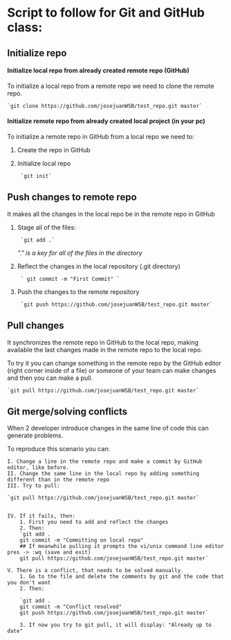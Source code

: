 # Script to follow for Git and GitHub class:

## Initialize repo
#### Initialize local repo from already created remote repo (GitHub)
To initialize a local repo from a remote repo we need to clone the remote repo. 

    `git clone https://github.com/josejuanWSB/test_repo.git master`

#### Initialize remote repo from already created local project (in your pc)
To initialize a remote repo in GitHub from a local repo we need to: 

1. Create the repo in GitHub 
2. Initialize local repo 
   
        `git init`

## Push changes to remote repo
It makes all the changes in the local repo be in the remote repo in GitHub

1. Stage all of the files:
   
        `git add .`

    _"." is a key for all of the files in the directory_

   
2. Reflect the changes in the local repository (.git directory)
   
        ` git commit -m "First Commit" `
   
3. Push the changes to the remote repository
   
        `git push https://github.com/josejuanWSB/test_repo.git master`

## Pull changes
It synchronizes the remote repo in GitHub to the local repo, making available the last changes made in 
the remote repo to the local repo.

To try it you can change something in the remote repo by the GitHub editor (right corner inside of a file)
or someone of your team can make changes and then you can make a pull.

    `git pull https://github.com/josejuanWSB/test_repo.git master`
    
    
## Git merge/solving conflicts

When 2 developer introduce changes in the same line of code this can generate problems.

To reproduce this scenario you can:

    I. Change a line in the remote repo and make a commit by GitHub editor, like before.
    II. Change the same line in the local repo by adding something different than in the remote repo
    III. Try to pull:

    `git pull https://github.com/josejuanWSB/test_repo.git master`


    IV. If it fails, then:
        1. First you need to add and reflect the changes
        2. Then:
        `git add .
        git commit -m "Committing on local repo"
        ## If meanwhile pulling it prompts the vi/unix command line editor pres -> :wq (save and exit)
        git pull https://github.com/josejuanWSB/test_repo.git master`

    V. There is a conflict, that needs to be solved manually.
        1. Go to the file and delete the comments by git and the code that you don't want
        2. Then:

        `git add .
        git commit -m "Conflict resolved"
        git push https://github.com/josejuanWSB/test_repo.git master`

        3. If now you try to git pull, it will display: "Already up to date"